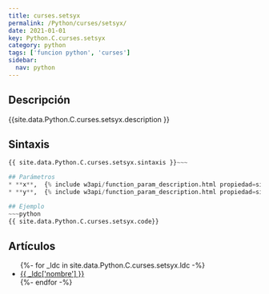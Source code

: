 ```yaml
---
title: curses.setsyx
permalink: /Python/curses/setsyx/
date: 2021-01-01
key: Python.C.curses.setsyx
category: python
tags: ['funcion python', 'curses']
sidebar: 
  nav: python
---
```


## Descripción
{{site.data.Python.C.curses.setsyx.description }}

## Sintaxis
~~~python
{{ site.data.Python.C.curses.setsyx.sintaxis }}~~~

## Parámetros
* **x**,  {% include w3api/function_param_description.html propiedad=site.data.Python.C.curses.setsyx valor="x" %}
* **y**,  {% include w3api/function_param_description.html propiedad=site.data.Python.C.curses.setsyx valor="y" %}

## Ejemplo
~~~python
{{ site.data.Python.C.curses.setsyx.code}}
~~~

## Artículos
<ul>
{%- for _ldc in site.data.Python.C.curses.setsyx.ldc -%}
   <li>
       <a href="{{_ldc['url'] }}">{{ _ldc['nombre'] }}</a>
   </li>
{%- endfor -%}
</ul>
